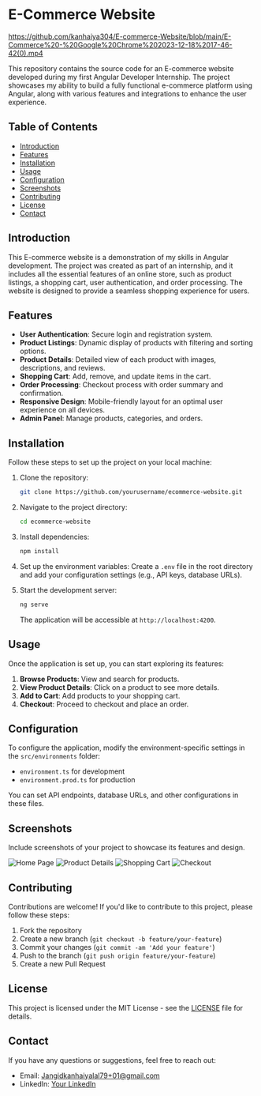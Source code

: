# E-Commerce Website

https://github.com/kanhaiya304/E-commerce-Website/blob/main/E-Commerce%20-%20Google%20Chrome%202023-12-18%2017-46-42(0).mp4

This repository contains the source code for an E-commerce website developed during my first Angular Developer Internship. The project showcases my ability to build a fully functional e-commerce platform using Angular, along with various features and integrations to enhance the user experience.

## Table of Contents

- [Introduction](#introduction)
- [Features](#features)
- [Installation](#installation)
- [Usage](#usage)
- [Configuration](#configuration)
- [Screenshots](#screenshots)
- [Contributing](#contributing)
- [License](#license)
- [Contact](#contact)

## Introduction

This E-commerce website is a demonstration of my skills in Angular development. The project was created as part of an internship, and it includes all the essential features of an online store, such as product listings, a shopping cart, user authentication, and order processing. The website is designed to provide a seamless shopping experience for users.

## Features

- **User Authentication**: Secure login and registration system.
- **Product Listings**: Dynamic display of products with filtering and sorting options.
- **Product Details**: Detailed view of each product with images, descriptions, and reviews.
- **Shopping Cart**: Add, remove, and update items in the cart.
- **Order Processing**: Checkout process with order summary and confirmation.
- **Responsive Design**: Mobile-friendly layout for an optimal user experience on all devices.
- **Admin Panel**: Manage products, categories, and orders.

## Installation

Follow these steps to set up the project on your local machine:

1. Clone the repository:
   ```sh
   git clone https://github.com/yourusername/ecommerce-website.git
   ```
2. Navigate to the project directory:
   ```sh
   cd ecommerce-website
   ```
3. Install dependencies:
   ```sh
   npm install
   ```
4. Set up the environment variables:
   Create a `.env` file in the root directory and add your configuration settings (e.g., API keys, database URLs).

5. Start the development server:
   ```sh
   ng serve
   ```
   The application will be accessible at `http://localhost:4200`.

## Usage

Once the application is set up, you can start exploring its features:

1. **Browse Products**: View and search for products.
2. **View Product Details**: Click on a product to see more details.
3. **Add to Cart**: Add products to your shopping cart.
4. **Checkout**: Proceed to checkout and place an order.

## Configuration

To configure the application, modify the environment-specific settings in the `src/environments` folder:

- `environment.ts` for development
- `environment.prod.ts` for production

You can set API endpoints, database URLs, and other configurations in these files.

## Screenshots

Include screenshots of your project to showcase its features and design.

![Home Page](https://link-to-screenshot.com/homepage.png)
![Product Details](https://link-to-screenshot.com/product-details.png)
![Shopping Cart](https://link-to-screenshot.com/shopping-cart.png)
![Checkout](https://link-to-screenshot.com/checkout.png)

## Contributing

Contributions are welcome! If you'd like to contribute to this project, please follow these steps:

1. Fork the repository
2. Create a new branch (`git checkout -b feature/your-feature`)
3. Commit your changes (`git commit -am 'Add your feature'`)
4. Push to the branch (`git push origin feature/your-feature`)
5. Create a new Pull Request

## License

This project is licensed under the MIT License - see the [LICENSE](LICENSE) file for details.

## Contact

If you have any questions or suggestions, feel free to reach out:

- Email: Jangidkanhaiyalal79+01@gmail.com
- LinkedIn: [Your LinkedIn](https://www.linkedin.com/in/kanhaiyalal-jangid-758a38279)
